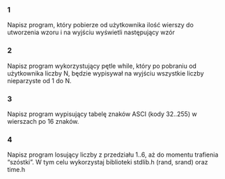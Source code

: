 ### 1
Napisz program, który pobierze od użytkownika ilość wierszy do utworzenia wzoru i na wyjściu wyświetli następujący wzór
### 2
Napisz program wykorzystujący pętle while, który po pobraniu od użytkownika liczby N, będzie wypisywał na wyjściu wszystkie liczby nieparzyste od 1 do N.
### 3
Napisz program wypisujący tabelę znaków ASCI (kody 32..255) w wierszach po 16 znaków.
### 4 
Napisz program losujący liczby z przedziału 1..6, aż do momentu trafienia “szóstki”. W tym celu wykorzystaj biblioteki stdlib.h (rand, srand) oraz time.h